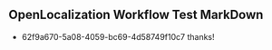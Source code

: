 ## OpenLocalization Workflow Test MarkDown
* 62f9a670-5a08-4059-bc69-4d58749f10c7 
thanks!<!--HONumber=Mar16_HO2-->
